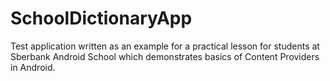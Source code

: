 # SchoolDictionaryApp
Test application written as an example for a practical lesson for students at Sberbank Android School which demonstrates basics of Content Providers in Android.
